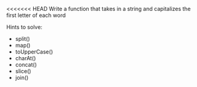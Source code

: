 <<<<<<< HEAD
Write a function that takes in a string and capitalizes the first letter of each word

Hints to solve:
- split()
- map()
- toUpperCase()
- charAt()
- concat()
- slice()
- join()
